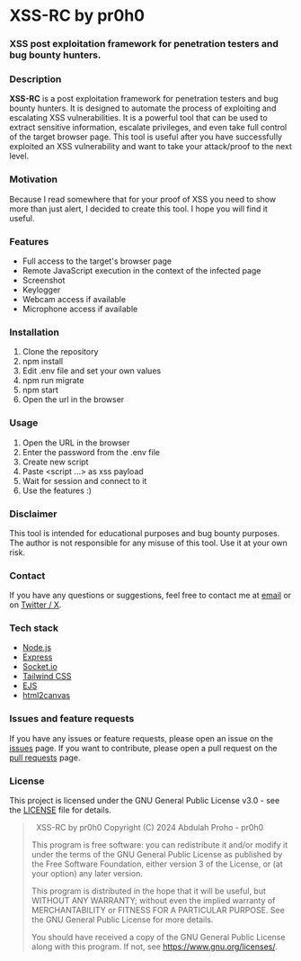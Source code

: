 # XSS-RC by pr0h0

### XSS post exploitation framework for penetration testers and bug bounty hunters.

### Description

**XSS-RC** is a post exploitation framework for penetration testers and bug bounty hunters. It is designed to automate the process of exploiting and escalating XSS vulnerabilities. It is a powerful tool that can be used to extract sensitive information, escalate privileges, and even take full control of the target browser page. This tool is useful after you have successfully exploited an XSS vulnerability and want to take your attack/proof to the next level.

### Motivation

Because I read somewhere that for your proof of XSS you need to show more than just alert, I decided to create this tool. I hope you will find it useful.

### Features

- Full access to the target's browser page
- Remote JavaScript execution in the context of the infected page
- Screenshot
- Keylogger
- Webcam access if available
- Microphone access if available

### Installation

1. Clone the repository
2. npm install
3. Edit .env file and set your own values
4. npm run migrate
5. npm start
6. Open the url in the browser

### Usage

1. Open the URL in the browser
2. Enter the password from the .env file
3. Create new script
4. Paste <script ...> as xss payload
5. Wait for session and connect to it
6. Use the features :)

### Disclaimer

This tool is intended for educational purposes and bug bounty purposes. The author is not responsible for any misuse of this tool. Use it at your own risk.

### Contact

If you have any questions or suggestions, feel free to contact me at [email](mailto:abdulahproho@gmail.com) or on [Twitter / X](https://twitter.com/pr0h0_me).

### Tech stack

- [Node.js](https://nodejs.org/)
- [Express](https://expressjs.com/)
- [Socket.io](https://socket.io/)
- [Tailwind CSS](https://tailwindcss.com/)
- [EJS](https://ejs.co/)
- [html2canvas](https://html2canvas.hertzen.com/)

### Issues and feature requests

If you have any issues or feature requests, please open an issue on the [issues](https://github.com/pr0h0/XSS-RC/issues) page.
If you want to contribute, please open a pull request on the [pull requests](https://github.com/pr0h0/XSS-RC/pulls) page.

### License

This project is licensed under the GNU General Public License v3.0 - see the [LICENSE](LICENSE) file for details.

> &nbsp;
> XSS-RC by pr0h0
> Copyright (C) 2024 Abdulah Proho - pr0h0
>
> This program is free software: you can redistribute it and/or modify
> it under the terms of the GNU General Public License as published by
> the Free Software Foundation, either version 3 of the License, or
> (at your option) any later version.
>
> This program is distributed in the hope that it will be useful,
> but WITHOUT ANY WARRANTY; without even the implied warranty of
> MERCHANTABILITY or FITNESS FOR A PARTICULAR PURPOSE. See the
> GNU General Public License for more details.
>
> You should have received a copy of the GNU General Public License
> along with this program. If not, see <https://www.gnu.org/licenses/>.
> &nbsp;
